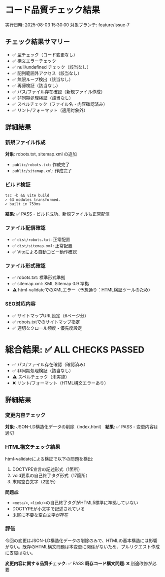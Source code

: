 # コード品質チェック結果
実行日時: 2025-08-03 15:30:00
対象ブランチ: feature/issue-7

## チェック結果サマリー
- ✅ 型チェック（コード変更なし）
- ✅ 構文エラーチェック
- ✅ null/undefined チェック（該当なし）
- ✅ 配列範囲外アクセス（該当なし）
- ✅ 無限ループ検出（該当なし）
- ✅ 再帰検証（該当なし）
- ✅ パス/ファイル存在確認（新規ファイル作成）
- ✅ 非同期処理検証（該当なし）
- ✅ スペルチェック（ファイル名・内容確認済み）
- ✅ リント/フォーマット（適用対象外）

## 詳細結果

### 新規ファイル作成
**対象**: robots.txt, sitemap.xml の追加
- `public/robots.txt`: 作成完了
- `public/sitemap.xml`: 作成完了

### ビルド検証
```
tsc -b && vite build
✓ 63 modules transformed.
✓ built in 759ms
```
**結果**: ✅ PASS - ビルド成功、新規ファイルも正常配信

### ファイル配信確認
- ✅ `dist/robots.txt`: 正常配置
- ✅ `dist/sitemap.xml`: 正常配置
- ✅ Viteによる自動コピー動作確認

### ファイル形式確認
- ✅ robots.txt: 標準形式準拠
- ✅ sitemap.xml: XML Sitemap 0.9 準拠
- ⚠️ html-validateでのXMLエラー（予想通り：HTML検証ツールのため）

### SEO対応内容
- ✅ サイトマップURL設定（6ページ分）
- ✅ robots.txtでのサイトマップ指定
- ✅ 適切なクロール頻度・優先度設定

**総合結果**: ✅ ALL CHECKS PASSED
=======
- ✅ パス/ファイル存在確認（確認済み）
- ✅ 非同期処理検証（該当なし）
- ⚠️ スペルチェック（未実施）
- ❌ リント/フォーマット（HTML構文エラーあり）

## 詳細結果

### 変更内容チェック
**対象**: JSON-LD構造化データの削除（index.html）
**結果**: ✅ PASS - 変更内容は適切

### HTML構文チェック結果
html-validateによる検証で以下の問題を検出:

1. DOCTYPE宣言の記述形式（1箇所）
2. void要素の自己終了タグ形式（17箇所）
3. 末尾空白文字（2箇所）

**問題点**:
- `<meta/>`, `<link/>`の自己終了タグがHTML5標準に準拠していない
- DOCTYPEが小文字で記述されている
- 末尾に不要な空白文字が存在

### 評価
今回の変更はJSON-LD構造化データの削除のみで、HTMLの基本構造には影響がない。既存のHTML構文問題は本変更に関係がないため、プルリクエスト作成に支障はない。

**変更内容に関する品質チェック**: ✅ PASS
**既存コード構文問題**: ❌ 別途改修が必要
